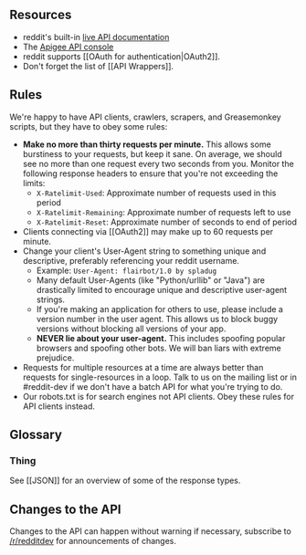 ## Resources
* reddit's built-in [live API documentation](http://www.reddit.com/dev/api)
* The [Apigee API console](https://apigee.com/console/reddit)
* reddit supports [[OAuth for authentication|OAuth2]].
* Don't forget the list of [[API Wrappers]].

<h2 id="rules">Rules</h2>
We're happy to have API clients, crawlers, scrapers, and Greasemonkey scripts,
but they have to obey some rules:

* **Make no more than thirty requests per minute.** This allows some burstiness
  to your requests, but keep it sane. On average, we should see no more than
  one request every two seconds from you. Monitor the following response headers
  to ensure that you're not exceeding the limits:
    * `X-Ratelimit-Used`: Approximate number of requests used in this period
    * `X-Ratelimit-Remaining`: Approximate number of requests left to use
    * `X-Ratelimit-Reset`: Approximate number of seconds to end of period
* Clients connecting via [[OAuth2]] may make up to 60 requests per minute.
* Change your client's User-Agent string to something unique and descriptive,
  preferably referencing your reddit username.
    * Example: `User-Agent: flairbot/1.0 by spladug`
    * Many default User-Agents (like "Python/urllib" or "Java") are drastically
      limited to encourage unique and descriptive user-agent strings.
    * If you're making an application for others to use, please include a
      version number in the user agent. This allows us to block buggy versions
      without blocking all versions of your app.
    * **NEVER lie about your user-agent.** This includes spoofing popular
      browsers and spoofing other bots. We will ban liars with extreme
      prejudice.
* Requests for multiple resources at a time are always better than requests for
  single-resources in a loop. Talk to us on the mailing list or in #reddit-dev
  if we don't have a batch API for what you're trying to do.
* Our robots.txt is for search engines not API clients. Obey these rules for
  API clients instead.

## Glossary ##

### Thing ###

See [[JSON]] for an overview of some of the response types.

## Changes to the API ##

Changes to the API can happen without warning if necessary, subscribe to [/r/redditdev](http://www.reddit.com/r/redditdev) for announcements of changes.
